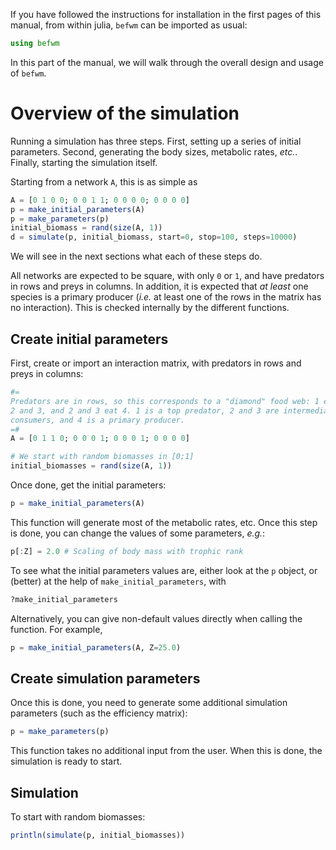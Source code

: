 If you have followed the instructions for installation in the first pages
of this manual, from within julia, `befwm` can be imported as usual:

~~~ julia
using befwm
~~~

In this part of the manual, we will walk through the overall design and
usage of `befwm`.

# Overview of the simulation

Running a simulation has three steps. First, setting up a series of
initial parameters. Second, generating the body sizes, metabolic rates,
*etc.*. Finally, starting the simulation itself.

Starting from a network `A`, this is as simple as

~~~ julia
A = [0 1 0 0; 0 0 1 1; 0 0 0 0; 0 0 0 0]
p = make_initial_parameters(A)
p = make_parameters(p)
initial_biomass = rand(size(A, 1))
d = simulate(p, initial_biomass, start=0, stop=100, steps=10000)
~~~

We will see in the next sections what each of these steps do.

All networks are expected to be square, with only `0` or `1`, and have
predators in rows and preys in columns. In addition, it is expected that
*at least* one species is a primary producer (*i.e.* at least one of the
rows in the matrix has no interaction). This is checked internally by the
different functions.

## Create initial parameters

First, create or import an interaction matrix, with predators in rows and
preys in columns:

~~~ julia
#=
Predators are in rows, so this corresponds to a "diamond" food web: 1 eats
2 and 3, and 2 and 3 eat 4. 1 is a top predator, 2 and 3 are intermediate
consumers, and 4 is a primary producer.
=#
A = [0 1 1 0; 0 0 0 1; 0 0 0 1; 0 0 0 0]

# We start with random biomasses in [0;1]
initial_biomasses = rand(size(A, 1))
~~~

Once done, get the initial parameters:

~~~ julia
p = make_initial_parameters(A)
~~~

This function will generate most of the metabolic rates, etc. Once this step
is done, you can change the values of some parameters, *e.g.*:

~~~ julia
p[:Z] = 2.0 # Scaling of body mass with trophic rank
~~~

To see what the initial parameters values are, either look at the `p` object,
or (better) at the help of `make_initial_parameters`, with

~~~ julia
?make_initial_parameters
~~~

Alternatively, you can give non-default values directly when calling the
function. For example,

~~~ julia
p = make_initial_parameters(A, Z=25.0)
~~~

## Create simulation parameters

Once this is done, you need to generate some additional simulation parameters
(such as the efficiency matrix):

~~~ julia
p = make_parameters(p)
~~~

This function takes no additional input from the user. When this is done,
the simulation is ready to start.

## Simulation

To start with random biomasses:

~~~julia
println(simulate(p, initial_biomasses))
~~~
